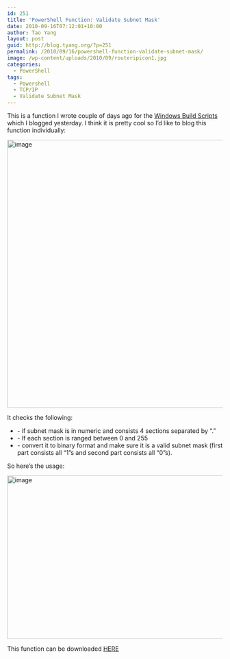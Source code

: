 ```yaml
---
id: 251
title: 'PowerShell Function: Validate Subnet Mask'
date: 2010-09-16T07:12:01+10:00
author: Tao Yang
layout: post
guid: http://blog.tyang.org/?p=251
permalink: /2010/09/16/powershell-function-validate-subnet-mask/
image: /wp-content/uploads/2010/09/routeripicon1.jpg
categories:
  - PowerShell
tags:
  - Powershell
  - TCP/IP
  - Validate Subnet Mask
---
```

<p>This is a function I wrote couple of days ago for the <a href="http://blog.tyang.org/2010/09/03/powershell-os-build-script-for-windows-server-2008-2008-r2-and-windows-7/">Windows Build Scripts</a> which I blogged yesterday. I think it is pretty cool so I’d like to blog this function individually:</p>  <p><a href="http://blog.tyang.org/wp-content/uploads/2010/09/image12.png"><img style="border-bottom: 0px; border-left: 0px; display: inline; border-top: 0px; border-right: 0px" title="image" border="0" alt="image" src="http://blog.tyang.org/wp-content/uploads/2010/09/image_thumb12.png" width="579" height="626" /></a> </p>  <p>It checks the following:</p>  <ul>   <li>- if subnet mask is in numeric and consists 4 sections separated by “.” </li>    <li>- If each section is ranged between 0 and 255 </li>    <li>- convert it to binary format and make sure it is a valid subnet mask (first part consists all “1”s and second part consists all “0”s). </li> </ul>  <p>So here’s the usage:</p>  <p><a href="http://blog.tyang.org/wp-content/uploads/2010/09/image11.png"><img style="border-right-width: 0px; display: inline; border-top-width: 0px; border-bottom-width: 0px; border-left-width: 0px" title="image" border="0" alt="image" src="http://blog.tyang.org/wp-content/uploads/2010/09/image_thumb11.png" width="578" height="382" /></a></p>  <p>This function can be downloaded <a href="http://blog.tyang.org/wp-content/uploads/2010/09/ValidateSubnetMask.zip">HERE</a></p>